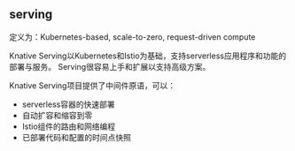 ## serving

定义为：Kubernetes-based, scale-to-zero, request-driven compute 

Knative Serving以Kubernetes和Istio为基础，支持serverless应用程序和功能的部署与服务。 Serving很容易上手和扩展以支持高级方案。

Knative Serving项目提供了中间件原语，可以：

- serverless容器的快速部署
- 自动扩容和缩容到零
- Istio组件的路由和网络编程
- 已部署代码和配置的时间点快照
